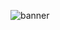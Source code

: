 ![banner](https://user-images.githubusercontent.com/23727056/87433896-78ae9700-c607-11ea-9ca6-9cdbe3f67998.jpg)
